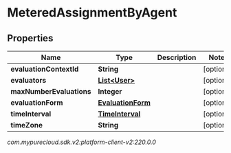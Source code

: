 # MeteredAssignmentByAgent


## Properties

| Name | Type | Description | Notes |
| ------------ | ------------- | ------------- | ------------- |
| **evaluationContextId** | **String** |  |  [optional] |
| **evaluators** | [**List&lt;User&gt;**](User) |  |  [optional] |
| **maxNumberEvaluations** | **Integer** |  |  [optional] |
| **evaluationForm** | [**EvaluationForm**](EvaluationForm) |  |  [optional] |
| **timeInterval** | [**TimeInterval**](TimeInterval) |  |  [optional] |
| **timeZone** | **String** |  |  [optional] |




_com.mypurecloud.sdk.v2:platform-client-v2:220.0.0_
